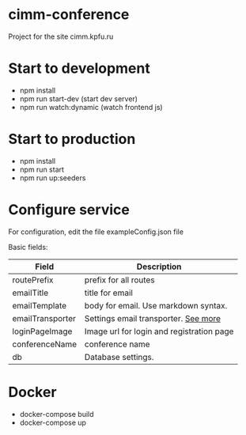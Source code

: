 # cimm-conference

Project for the site cimm.kpfu.ru

# Start to development
- npm install
- npm run start-dev (start dev server)
- npm run watch:dynamic (watch frontend js)

# Start to production
- npm install
- npm run start
- npm run up:seeders

# Configure service
For configuration, edit the file exampleConfig.json file

Basic fields:

| Field | Description |
| ------ | ------ |
| routePrefix | prefix for all routes |
| emailTitle | title for email |
| emailTemplate | body for email. Use markdown syntax. |
| emailTransporter | Settings email transporter. [See more](https://nodemailer.com/smtp/) |
| loginPageImage | Image url for login and registration page |
| conferenceName |  conference name |
| db | Database settings. |

# Docker
- docker-compose build
- docker-compose up
